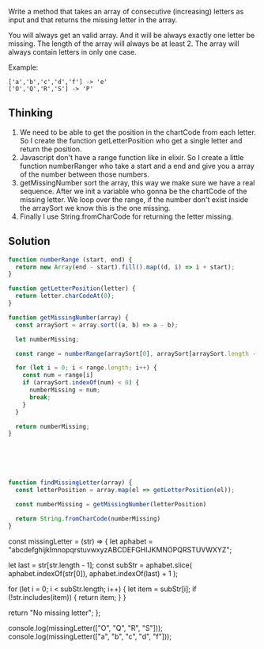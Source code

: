 Write a method that takes an array of consecutive (increasing) letters as input and that returns the missing letter in the array.

You will always get an valid array. And it will be always exactly one letter be missing. The length of the array will always be at least 2.
The array will always contain letters in only one case.

Example:

```
['a','b','c','d','f'] -> 'e'
['O','Q','R','S'] -> 'P'
```

## Thinking

1. We need to be able to get the position in the chartCode from each letter. So I create the function getLetterPosition who get a single letter and return the position.
2. Javascript don't have a range function like in elixir. So I create a little function numberRanger who take a start and a end and give you a array of the number between those numbers.
3. getMissingNumber sort the array, this way we make sure we have a real sequence. After we init a variable who gonna be the chartCode of the missing letter. We loop over the range, if the number don't exist inside the arraySort we know this is the one missing.
4. Finally I use String.fromCharCode for returning the letter missing.


## Solution

```js
function numberRange (start, end) {
  return new Array(end - start).fill().map((d, i) => i + start);
}

function getLetterPosition(letter) {
  return letter.charCodeAt(0);
}

function getMissingNumber(array) {
  const arraySort = array.sort((a, b) => a - b);

  let numberMissing;

  const range = numberRange(arraySort[0], arraySort[arraySort.length - 1])

  for (let i = 0; i < range.length; i++) {
    const num = range[i]
    if (arraySort.indexOf(num) < 0) {
      numberMissing = num;
      break;
    }
  }

  return numberMissing;
}






function findMissingLetter(array) {
  const letterPosition = array.map(el => getLetterPosition(el));

  const numberMissing = getMissingNumber(letterPosition)

  return String.fromCharCode(numberMissing)
}
```



const missingLetter = (str) => {
  let aphabet = "abcdefghijklmnopqrstuvwxyzABCDEFGHIJKMNOPQRSTUVWXYZ";

  let last = str[str.length - 1];
  const subStr = aphabet.slice(
    aphabet.indexOf(str[0]),
    aphabet.indexOf(last) + 1
  );

  for (let i = 0; i < subStr.length; i++) {
    let item = subStr[i];
    if (!str.includes(item)) {
      return item;
    }
  }

  return "No missing letter";
};

console.log(missingLetter(["O", "Q", "R", "S"]));
console.log(missingLetter(["a", "b", "c", "d", "f"]));
